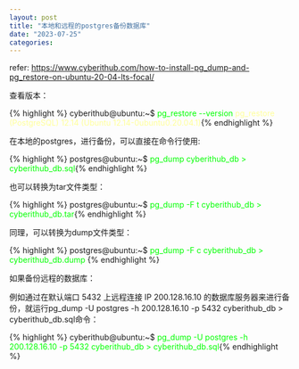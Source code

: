 ```yaml
---
layout: post
title: "本地和远程的postgres备份数据库"
date: "2023-07-25"
categories: 
---
```

<p>refer: <a href="https://www.cyberithub.com/how-to-install-pg_dump-and-pg_restore-on-ubuntu-20-04-lts-focal/">https://www.cyberithub.com/how-to-install-pg_dump-and-pg_restore-on-ubuntu-20-04-lts-focal/</a></p>

<p>查看版本：</p>

{% highlight %}
cyberithub@ubuntu:~$ <span style="color:#00ff00">pg_restore --version</span>
<span style="color:#ffff99">pg_restore (PostgreSQL) 12.14 (Ubuntu 12.14-0ubuntu0.20.04.1)</span>{% endhighlight %}

<p>在本地的postgres，进行备份，可以直接在命令行使用:</p>

{% highlight %}
postgres@ubuntu:~$ <span style="color:#00ff00">pg_dump cyberithub_db &gt; cyberithub_db.sql</span>{% endhighlight %}

<p>也可以转换为tar文件类型：</p>

{% highlight %}
postgres@ubuntu:~$ <span style="color:#00ff00">pg_dump -F t cyberithub_db &gt; cyberithub_db.tar</span>{% endhighlight %}

<p>同理，可以转换为dump文件类型：</p>

{% highlight %}
postgres@ubuntu:~$ <span style="color:#00ff00">pg_dump -F c cyberithub_db &gt; cyberithub_db.dump
</span>
{% endhighlight %}

<p>如果备份远程的数据库：</p>

<p>例如通过在默认端口 5432 上远程连接 IP 200.128.16.10 的数据库服务器来进行备份，就运行pg_dump -U postgres -h 200.128.16.10 -p 5432 cyberithub_db &gt; cyberithub_db.sql命令：</p>

{% highlight %}
cyberithub@ubuntu:~$ <span style="color:#00ff00">pg_dump -U postgres -h 200.128.16.10 -p 5432 cyberithub_db &gt; cyberithub_db.sql</span>{% endhighlight %}

